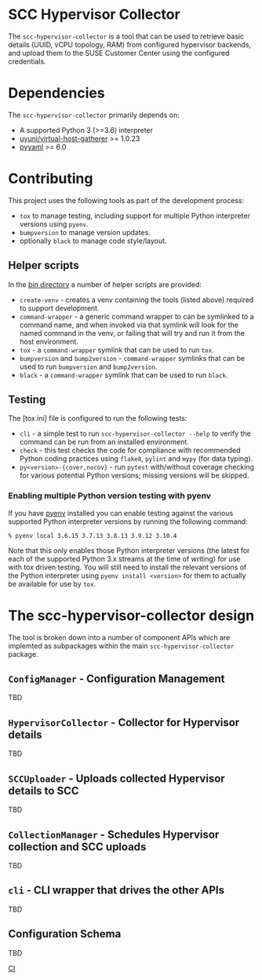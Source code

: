 # SCC Hypervisor Collector

The `scc-hypervisor-collector` is a tool that can be used to retrieve basic
details (UUID, vCPU topology, RAM) from configured hypervisor backends, and
upload them to the SUSE Customer Center using the configured credentials.

# Dependencies
The `scc-hypervisor-collector` primarily depends on:
* A supported Python 3 (>=3.6) interpreter
* [uyuni/virtual-host-gatherer](https://github.com/uyuni/virtual-host-gatherer) >= 1.0.23
* [pyyaml](https://pypi.org/project/PyYAML/) >= 6.0

# Contributing
This project uses the following tools as part of the development process:
* `tox` to manage testing, including support for multiple Python interpreter
  versions using `pyenv`.
* `bumpversion` to manage version updates.
* optionally `black` to manage code style/layout.

## Helper scripts
In the [bin directory](bin/) a number of helper scripts are provided:
* `create-venv` - creates a venv containing the tools (listed above)
  required to support development.
* `command-wrapper` - a generic command wrapper to can be symlinked to
  a command name, and when invoked via that symlink will look for the
  named command in the venv, or failing that will try and run it from
  the host environment.
* `tox` - a `command-wrapper` symlink that can be used to run `tox`.
* `bumpversion` and `bump2version` - `command-wrapper` symlinks that can
   be used to run `bumpversion` and `bump2version`.
* `black` - a `command-wrapper` symlink that can be used to run `black`.

## Testing
The [tox.ini] file is configured to run the following tests:
* `cli` - a simple test to run `scc-hypervisor-collector --help` to verify
  the command can be run from an installed environment.
* `check` - this test checks the code for compliance with recommended Python
  coding practices using `flake8`, `pylint` and `mypy` (for data typing).
* `py<version>-{cover,nocov}` - run `pytest` with/without coverage checking
  for various potential Python versions; missing versions will be skipped.

### Enabling multiple Python version testing with pyenv
If you have [pyenv](https://github.com/pyenv/pyenv) installed you can enable
testing against the various supported Python interpreter versions by running
the following command:

```
% pyenv local 3.6.15 3.7.13 3.8.13 3.9.12 3.10.4
```

Note that this only enables those Python interpreter versions (the latest for
each of the supported Python 3.x streams at the time of writing) for use with
tox driven testing. You will still need to install the relevant versions of
the Python interpreter using `pyenv install <version>` for them to actually be
available for use by `tox`.

# The scc-hypervisor-collector design
The tool is broken down into a number of component APIs which are implemted as
subpackages within the main `scc-hypervisor-collector` package.

## `ConfigManager` - Configuration Management
TBD

## `HypervisorCollector` - Collector for Hypervisor details
TBD

## `SCCUploader` - Uploads collected Hypervisor details to SCC
TBD

## `CollectionManager` - Schedules Hypervisor collection and SCC uploads
TBD

## `cli` - CLI wrapper that drives the other APIs
TBD

## Configuration Schema
TBD

[CI](https://github.com/SUSE/scc-hypervisor-collector/actions/workflows/ci-workflow.yml/badge.svg)